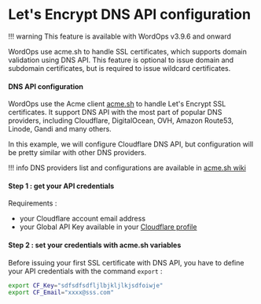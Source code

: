 # Let's Encrypt DNS API configuration

!!! warning
    This feature is available with WordOps v3.9.6 and onward

WordOps use acme.sh to handle SSL certificates, which supports domain validation using DNS API.
This feature is optional to issue domain and subdomain certificates, but is required to issue wildcard certificates.

#### DNS API configuration

WordOps use the Acme client [acme.sh](https://github.com/Neilpang/acme.sh) to handle Let's Encrypt SSL certificates. It support DNS API with the most part of popular DNS providers, including Cloudflare, DigitalOcean, OVH, Amazon Route53, Linode, Gandi and many others.

In this example, we will configure Cloudflare DNS API, but configuration will be pretty similar with other DNS providers.

!!! info
    DNS providers list and configurations are available in [acme.sh wiki](https://github.com/Neilpang/acme.sh/wiki/dnsapi)

#### Step 1 : get your API credentials

Requirements :

- your Cloudflare account email address
- your Global API Key available in your [Cloudflare profile](https://dash.cloudflare.com/profile)

#### Step 2 : set your credentials with acme.sh variables

Before issuing your first SSL certificate with DNS API, you have to define your API credentials with the command `export`  :

```bash
export CF_Key="sdfsdfsdfljlbjkljlkjsdfoiwje"
export CF_Email="xxxx@sss.com"
```
